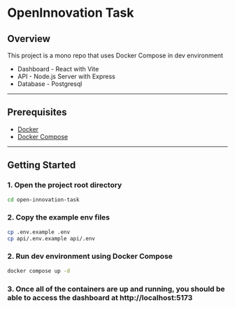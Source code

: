 # OpenInnovation Task

## Overview

This project is a mono repo that uses Docker Compose in dev environment 

- Dashboard - React with Vite
- API - Node.js Server with Express
- Database - Postgresql

---

## Prerequisites

- [Docker](https://www.docker.com/products/docker-desktop/)
- [Docker Compose](https://docs.docker.com/compose/)

---

## Getting Started

### 1. Open the project root directory

```bash
cd open-innovation-task
```

### 2. Copy the example env files

```bash
cp .env.example .env
cp api/.env.example api/.env
```

### 2. Run dev environment using Docker Compose

```bash
docker compose up -d
```

### 3. Once all of the containers are up and running, you should be able to access the dashboard at http://localhost:5173
